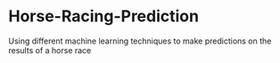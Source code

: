 # Horse-Racing-Prediction
Using different machine learning techniques to make predictions on the results of a horse race
